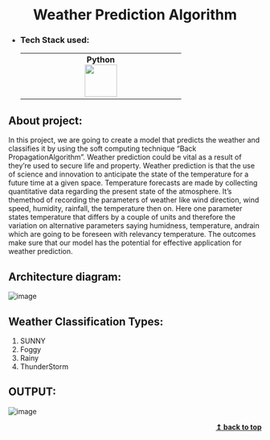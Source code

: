 <h1 align="center"> Weather Prediction Algorithm</h1>

- ### Tech Stack used:
	<center>
		<table>
			<tbody>
				<tr>
					<td width="25%" align="center">
						<span><strong>Python</strong></span><br/>
						<img height="64px" width="64px" src="https://www.vectorlogo.zone/logos/python/python-icon.svg">
					</td>
				</tr>
			</tbody>
		</table>
	</center>


## About project:
In this project, we are going to create a model that predicts the weather
and classifies it by using the soft computing technique “Back PropagationAlgorithm”. Weather prediction could be vital as a result of they’re used to secure life and property. Weather prediction is that the use of science and innovation to anticipate the state of the temperature for a future time at a given space. Temperature forecasts are made by collecting quantitative data regarding the present state of the atmosphere. It’s themethod of recording the parameters of weather like wind direction, wind speed, humidity, rainfall, the temperature then on. Here one parameter states temperature that differs by a couple of units and therefore the
variation on alternative parameters saying humidness, temperature, andrain which are going to be foreseen with relevancy temperature. The outcomes make sure that our model has the potential for effective application for weather prediction.

## Architecture diagram:
![image](https://user-images.githubusercontent.com/70682152/164368073-8a8506b9-28bd-4ec4-8ab6-6b1f6d9ec23b.png)


## Weather Classification Types:
1. SUNNY
2. Foggy
3. Rainy
4. ThunderStorm


## OUTPUT:
![image](https://user-images.githubusercontent.com/70682152/164368263-8ac07390-81af-46a5-a9d4-ad557decb8d6.png)

<div align="right">
    <b><a href="#">↥ back to top</a></b>
</div>
